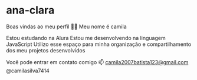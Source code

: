 # ana-clara
Boas vindas ao meu perfil 💙💙
Meu nome é camila

Estou estudando na Alura
Estou me desenvolvendo na linguagem JavaScript
Utilizo esse espaço para minha organização e compartilhamento dos meu projetos desenvolvidos

Você pode entrar em contato comigo 📫
camila2007batista123@gmail.com
@camilasilva7414

